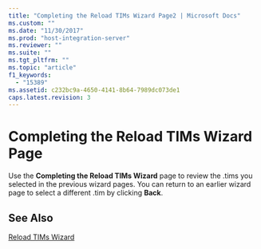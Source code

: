 ```yaml
---
title: "Completing the Reload TIMs Wizard Page2 | Microsoft Docs"
ms.custom: ""
ms.date: "11/30/2017"
ms.prod: "host-integration-server"
ms.reviewer: ""
ms.suite: ""
ms.tgt_pltfrm: ""
ms.topic: "article"
f1_keywords: 
  - "15389"
ms.assetid: c232bc9a-4650-4141-8b64-7989dc073de1
caps.latest.revision: 3
---
```

# Completing the Reload TIMs Wizard Page
Use the **Completing the Reload TIMs Wizard** page to review the .tims you selected in the previous wizard pages. You can return to an earlier wizard page to select a different .tim by clicking **Back**.  
  
## See Also  
 [Reload TIMs Wizard](../HIS2010/reload-tims-wizard1.md)